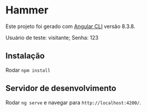 # Hammer

Este projeto foi gerado com [Angular CLI](https://github.com/angular/angular-cli) versão 8.3.8.

Usuário de teste: visitante;
Senha: 123

## Instalação

Rodar `npm install`

## Servidor de desenvolvimento

Rodar `ng serve` e navegar para `http://localhost:4200/`.